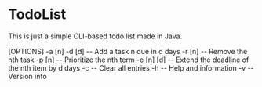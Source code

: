 # TodoList

This is just a simple CLI-based todo list made in Java.

[OPTIONS]
-a [n] -d [d]   -- Add a task n due in d days
-r [n]          -- Remove the nth task
-p [n]          -- Prioritize the nth term
-e [n] [d]      -- Extend the deadline of the nth item by d days
-c              -- Clear all entries
-h              -- Help and information
-v              -- Version info
